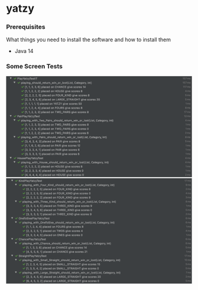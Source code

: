 # yatzy

### Prerequisites

What things you need to install the software and how to install them

- Java 14
### Some Screen Tests
![alt text](test-screen1.png)
![alt text](test-screen2.png)